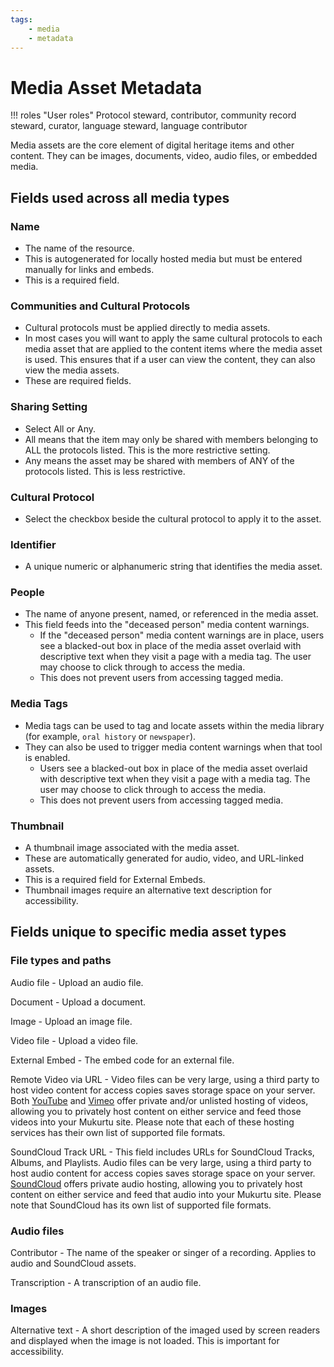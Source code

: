 ```yaml
---
tags:
    - media
    - metadata
---
```

# Media Asset Metadata

!!! roles "User roles"
    Protocol steward, contributor, community record steward, curator, language steward, language contributor 

Media assets are the core element of digital heritage items and other content. They can be images, documents, video, audio files, or embedded media. 

## Fields used across all media types 

### Name 

- The name of the resource. 
- This is autogenerated for locally hosted media but must be entered manually for links and embeds. 
- This is a required field. 

### Communities and Cultural Protocols 

- Cultural protocols must be applied directly to media assets. 
- In most cases you will want to apply the same cultural protocols to each media asset that are applied to the content items where the media asset is used. This ensures that if a user can view the content, they can also view the media assets.
- These are required fields.  

### Sharing Setting 

- Select All or Any. 
- All means that the item may only be shared with members belonging to ALL the protocols listed. This is the more restrictive setting. 
- Any means the asset may be shared with members of ANY of the protocols listed. This is less restrictive.  

### Cultural Protocol 

- Select the checkbox beside the cultural protocol to apply it to the asset. 

### Identifier

- A unique numeric or alphanumeric string that identifies the media asset. 

### People 

- The name of anyone present, named, or referenced in the media asset. 
- This field feeds into the "deceased person" media content warnings. 
    - If the "deceased person" media content warnings are in place, users see a blacked-out box in place of the media asset overlaid with descriptive text when they visit a page with a media tag. The user may choose to click through to access the media. 
    - This does not prevent users from accessing tagged media.

### Media Tags 

- Media tags can be used to tag and locate assets within the media library (for example, `oral history` or `newspaper`). 
- They can also be used to trigger media content warnings when that tool is enabled.
    - Users see a blacked-out box in place of the media asset overlaid with descriptive text when they visit a page with a media tag. The user may choose to click through to access the media. 
    - This does not prevent users from accessing tagged media. 

### Thumbnail 

- A thumbnail image associated with the media asset. 
- These are automatically generated for audio, video, and URL-linked assets. 
- This is a required field for External Embeds.
- Thumbnail images require an alternative text description for accessibility. 

## Fields unique to specific media asset types

### File types and paths 

Audio file - Upload an audio file.

Document - Upload a document.

Image - Upload an image file.

Video file - Upload a video file.

External Embed - The embed code for an external file.

Remote Video via URL - Video files can be very large, using a third party to host video content for access copies saves storage space on your server. Both [YouTube](https://www.youtube.com/) and [Vimeo](https://vimeo.com/) offer private and/or unlisted hosting of videos, allowing you to privately host content on either service and feed those videos into your Mukurtu site. Please note that each of these hosting services has their own list of supported file formats.

SoundCloud Track URL - This field includes URLs for SoundCloud Tracks, Albums, and Playlists. Audio files can be very large, using a third party to host audio content for access copies saves storage space on your server. [SoundCloud](https://soundcloud.com/discover) offers private audio hosting, allowing you to privately host content on either service and feed that audio into your Mukurtu site. Please note that SoundCloud has its own list of supported file formats.

### Audio files

Contributor - The name of the speaker or singer of a recording. Applies to audio and SoundCloud assets.

Transcription - A transcription of an audio file.

### Images

Alternative text - A short description of the imaged used by screen readers and displayed when the image is not loaded. This is important for accessibility. 